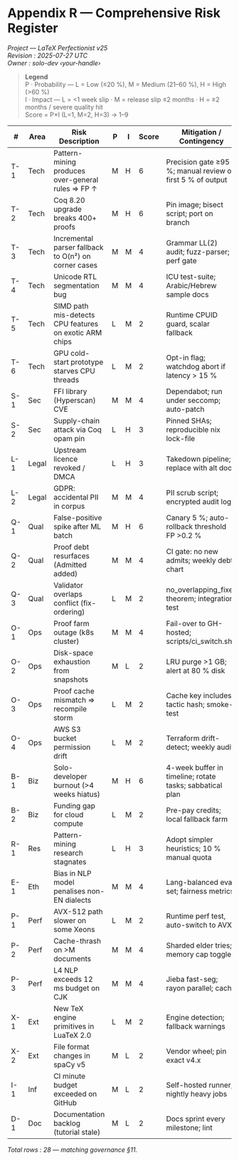 # Appendix R — Comprehensive Risk Register  
*Project — LaTeX Perfectionist v25*  
*Revision : 2025-07-27 UTC*  
*Owner    : solo-dev ‹your-handle›*  

> **Legend**  
>  P · Probability — L = Low (≤20 %), M = Medium (21–60 %), H = High (>60 %)  
>  I · Impact      — L = <1 week slip · M = release slip ≤2 months · H = ≥2 months / severe quality hit  
>  Score = P×I (L=1, M=2, H=3) → 1–9  

| # | Area | Risk Description | P | I | Score | Mitigation / Contingency | Owner | Trigger Metric |
|---|------|-----------------|---|---|-------|---------------------------|--------|-----------------|
| T-1 | Tech | Pattern-mining produces over-general rules ⇒ FP ↑ | M | H | 6 | Precision gate ≥95 %; manual review of first 5 % of output | solo-dev | FP rate > 0.3 % nightly CI |
| T-2 | Tech | Coq 8.20 upgrade breaks 400+ proofs              | M | H | 6 | Pin image; bisect script; port on branch | solo-dev | CI proofs failing > 5 |
| T-3 | Tech | Incremental parser fallback to O(n²) on corner cases | M | M | 4 | Grammar LL(2) audit; fuzz-parser; perf gate | solo-dev | p99 parse > 8 ms |
| T-4 | Tech | Unicode RTL segmentation bug                    | M | M | 4 | ICU test-suite; Arabic/Hebrew sample docs | solo-dev | RTL tests red |
| T-5 | Tech | SIMD path mis-detects CPU features on exotic ARM chips | L | M | 2 | Runtime CPUID guard, scalar fallback | solo-dev | Crash log “illegal instr” |
| T-6 | Tech | GPU cold-start prototype starves CPU threads    | L | M | 2 | Opt-in flag; watchdog abort if latency > 15 % | solo-dev | Latency regression CI |
| S-1 | Sec  | FFI library (Hyperscan) CVE                     | M | M | 4 | Dependabot; run under seccomp; auto-patch | solo-dev | New CVE matching lib ver |
| S-2 | Sec  | Supply-chain attack via Coq opam pin            | L | H | 3 | Pinned SHAs; reproducible nix lock-file | solo-dev | Hash mismatch on CI |
| L-1 | Legal| Upstream licence revoked / DMCA                 | L | H | 3 | Takedown pipeline; replace with alt doc | solo-dev | DMCA notice |
| L-2 | Legal| GDPR: accidental PII in corpus                  | M | M | 4 | PII scrub script; encrypted audit log | solo-dev | pii_scan >0 hits |
| Q-1 | Qual | False-positive spike after ML batch             | M | H | 6 | Canary 5 %; auto-rollback threshold FP >0.2 % | solo-dev | Canary alerts |
| Q-2 | Qual | Proof debt resurfaces (Admitted added)          | M | M | 4 | CI gate: no new admits; weekly debt chart | solo-dev | Admits count > 0 |
| Q-3 | Qual | Validator overlaps conflict (fix-ordering)     | L | M | 2 | no_overlapping_fixes theorem; integration test | solo-dev | Test failure |
| O-1 | Ops  | Proof farm outage (k8s cluster)                 | M | M | 4 | Fail-over to GH-hosted; scripts/ci_switch.sh | solo-dev | Job timeout >30 m |
| O-2 | Ops  | Disk-space exhaustion from snapshots            | M | L | 2 | LRU purge >1 GB; alert at 80 % disk | solo-dev | df <15 % free |
| O-3 | Ops  | Proof cache mismatch ⇒ recompile storm          | L | M | 2 | Cache key includes tactic hash; smoke-test | solo-dev | CI runtime >20 m |
| O-4 | Ops  | AWS S3 bucket permission drift                  | L | M | 2 | Terraform drift-detect; weekly audit | solo-dev | tf plan ≠ empty |
| B-1 | Biz  | Solo-developer burnout (>4 weeks hiatus)        | M | H | 6 | 4-week buffer in timeline; rotate tasks; sabbatical plan | solo-dev | Velocity <70 % for 3 w |
| B-2 | Biz  | Funding gap for cloud compute                  | L | M | 2 | Pre-pay credits; local fallback farm | solo-dev | AWS credit < $500 |
| R-1 | Res  | Pattern-mining research stagnates              | L | H | 3 | Adopt simpler heuristics; 10 % manual quota | solo-dev | Validator throughput <10/wk |
| E-1 | Eth  | Bias in NLP model penalises non-EN dialects     | M | M | 4 | Lang-balanced eval set; fairness metrics | solo-dev | Δ precision dialects >5 pt |
| P-1 | Perf | AVX-512 path slower on some Xeons               | L | M | 2 | Runtime perf test, auto-switch to AVX2 | solo-dev | Perf harness regression |
| P-2 | Perf | Cache-thrash on >M documents                    | M | M | 4 | Sharded elder tries; memory cap toggle | solo-dev | RSS >300 MB |
| P-3 | Perf | L4 NLP exceeds 12 ms budget on CJK              | M | M | 4 | Jieba fast-seg; rayon parallel; cache | solo-dev | Profiling alert |
| X-1 | Ext  | New TeX engine primitives in LuaTeX 2.0         | L | M | 2 | Engine detection; fallback warnings | solo-dev | Regression test fail |
| X-2 | Ext  | File format changes in spaCy v5                 | M | L | 2 | Vendor wheel; pin exact v4.x | solo-dev | Import error |
| I-1 | Inf  | CI minute budget exceeded on GitHub             | M | L | 2 | Self-hosted runner; nightly heavy jobs | solo-dev | GH actions minutes >90 % |
| D-1 | Doc  | Documentation backlog (tutorial stale)         | M | L | 2 | Docs sprint every milestone; lint | solo-dev | Docs coverage <85 % |

*Total rows : 28 — matching governance §11.*
